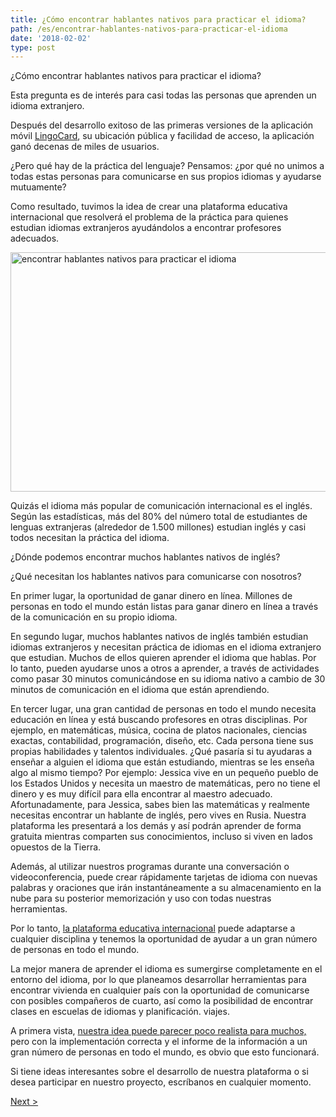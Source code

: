 ```yaml
---
title: ¿Cómo encontrar hablantes nativos para practicar el idioma?
path: /es/encontrar-hablantes-nativos-para-practicar-el-idioma
date: '2018-02-02'
type: post
---
```


¿Cómo encontrar hablantes nativos para practicar el idioma?

Esta pregunta es de interés para casi todas las personas que aprenden un idioma extranjero.

Después del desarrollo exitoso de las primeras versiones de la aplicación móvil <a href="https://lingocard.com" target="_blank" rel="noopener">LingoCard</a>, su ubicación pública y facilidad de acceso, la aplicación ganó decenas de miles de usuarios.

¿Pero qué hay de la práctica del lenguaje? Pensamos: ¿por qué no unimos a todas estas personas para comunicarse en sus propios idiomas y ayudarse mutuamente?

Como resultado, tuvimos la idea de crear una plataforma educativa internacional que resolverá el problema de la práctica para quienes estudian idiomas extranjeros ayudándolos a encontrar profesores adecuados.

<img class="aligncenter wp-image-78 size-full" src="../images/platform/social-network.jpg" alt="encontrar hablantes nativos para practicar el idioma" width="628" height="383" />

Quizás el idioma más popular de comunicación internacional es el inglés. Según las estadísticas, más del 80% del número total de estudiantes de lenguas extranjeras (alrededor de 1.500 millones) estudian inglés y casi todos necesitan la práctica del idioma.

¿Dónde podemos encontrar muchos hablantes nativos de inglés?

¿Qué necesitan los hablantes nativos para comunicarse con nosotros?

En primer lugar, la oportunidad de ganar dinero en línea. Millones de personas en todo el mundo están listas para ganar dinero en línea a través de la comunicación en su propio idioma.

En segundo lugar, muchos hablantes nativos de inglés también estudian idiomas extranjeros y necesitan práctica de idiomas en el idioma extranjero que estudian. Muchos de ellos quieren aprender el idioma que hablas. Por lo tanto, pueden ayudarse unos a otros a aprender, a través de actividades como pasar 30 minutos comunicándose en su idioma nativo a cambio de 30 minutos de comunicación en el idioma que están aprendiendo.

En tercer lugar, una gran cantidad de personas en todo el mundo necesita educación en línea y está buscando profesores en otras disciplinas. Por ejemplo, en matemáticas, música, cocina de platos nacionales, ciencias exactas, contabilidad, programación, diseño, etc. Cada persona tiene sus propias habilidades y talentos individuales. ¿Qué pasaría si tu ayudaras a enseñar a alguien el idioma que están estudiando, mientras se les enseña algo al mismo tiempo? Por ejemplo: Jessica vive en un pequeño pueblo de los Estados Unidos y necesita un maestro de matemáticas, pero no tiene el dinero y es muy difícil para ella encontrar al maestro adecuado. Afortunadamente, para Jessica, sabes bien las matemáticas y realmente necesitas encontrar un hablante de inglés, pero vives en Rusia. Nuestra plataforma les presentará a los demás y así podrán aprender de forma gratuita mientras comparten sus conocimientos, incluso si viven en lados opuestos de la Tierra.

Además, al utilizar nuestros programas durante una conversación o videoconferencia, puede crear rápidamente tarjetas de idioma con nuevas palabras y oraciones que irán instantáneamente a su almacenamiento en la nube para su posterior memorización y uso con todas nuestras herramientas.

Por lo tanto, <a href="https://lingocard.com" target="_blank" rel="noopener">la plataforma educativa internacional</a> puede adaptarse a cualquier disciplina y tenemos la oportunidad de ayudar a un gran número de personas en todo el mundo.

La mejor manera de aprender el idioma es sumergirse completamente en el entorno del idioma, por lo que planeamos desarrollar herramientas para encontrar vivienda en cualquier país con la oportunidad de comunicarse con posibles compañeros de cuarto, así como la posibilidad de encontrar clases en escuelas de idiomas y planificación. viajes.

A primera vista, <a href="http://lingocard.org" target="_blank" rel="noopener">nuestra idea puede parecer poco realista para muchos,</a> pero con la implementación correcta y el informe de la información a un gran número de personas en todo el mundo, es obvio que esto funcionará.

Si tiene ideas interesantes sobre el desarrollo de nuestra plataforma o si desea participar en nuestro proyecto, escríbanos en cualquier momento.

<a href="/es/como-aprender-ingles-rapido">Next ></a>